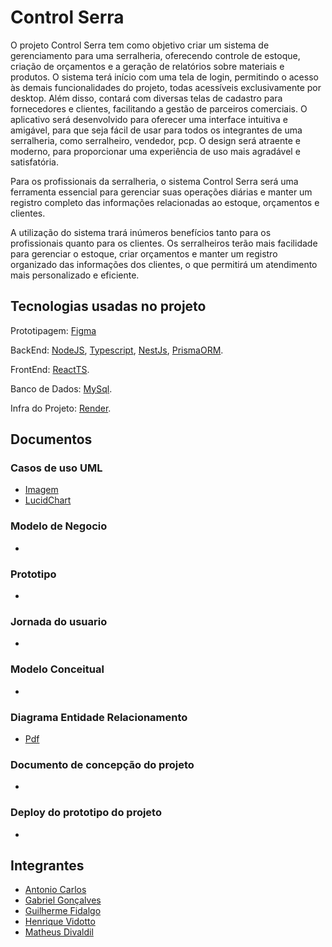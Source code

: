 # Control Serra
O projeto Control Serra tem como objetivo criar um sistema de gerenciamento para uma serralheria, oferecendo controle de estoque, criação de orçamentos e a geração de relatórios sobre materiais e produtos. O sistema terá início com uma tela de login, permitindo o acesso às demais funcionalidades do projeto, todas acessíveis exclusivamente por desktop. Além disso, contará com diversas telas de cadastro para fornecedores e clientes, facilitando a gestão de parceiros comerciais.
O aplicativo será desenvolvido para oferecer uma interface intuitiva e amigável, para que seja fácil de usar para todos os integrantes de uma serralheria, como serralheiro, vendedor, pcp. O design será atraente e moderno, para proporcionar uma experiência de uso mais agradável e satisfatória.

Para os profissionais da serralheria, o sistema Control Serra será uma ferramenta essencial para gerenciar suas operações diárias e manter um registro completo das informações relacionadas ao estoque, orçamentos e clientes.

A utilização do sistema trará inúmeros benefícios tanto para os profissionais quanto para os clientes. Os serralheiros terão mais facilidade para gerenciar o estoque, criar orçamentos e manter um registro organizado das informações dos clientes, o que permitirá um atendimento mais personalizado e eficiente.

## Tecnologias usadas no projeto
Prototipagem: [Figma](https://www.figma.com/)

BackEnd: [NodeJS](https://nodejs.org/pt-br), [Typescript](https://www.typescriptlang.org/), [NestJs](https://nestjs.com/), [PrismaORM](https://www.prisma.io/).

FrontEnd: [ReactTS](https://react.dev/).

Banco de Dados: [MySql](https://www.mysql.com/).

Infra do Projeto: [Render](https://render.com/).

## Documentos
### Casos de uso UML
* [Imagem](documentos/DiagramaDeCasosDeUso.png)
* [LucidChart](https://lucid.app/lucidchart/d9bddf62-7fab-4646-ae60-30a241d7407f/edit?invitationId=inv_017f1b74-53b9-4201-9765-12e4125b7a63&page=0_0#)
### Modelo de Negocio
* []()
### Prototipo
* []()
### Jornada do usuario
* []()
### Modelo Conceitual
* []()
### Diagrama Entidade Relacionamento
* [Pdf](documentos/der.pdf)
### Documento de concepção do projeto
* []()
### Deploy do prototipo do projeto
* []()
  
## Integrantes
* [Antonio Carlos](https://github.com/antonioN313)
* [Gabriel Gonçalves](https://github.com/gaabhenrique)
* [Guilherme Fidalgo](https://github.com/Pepelepew0000)
* [Henrique Vidotto](https://github.com/HenriqueVidotto) 
* [Matheus Divaldil](https://github.com/Divaldil)
